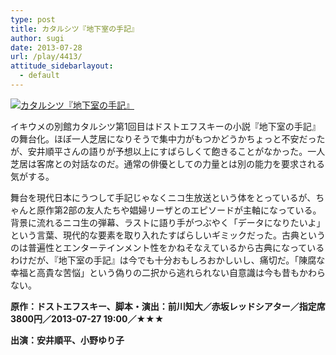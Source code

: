 ```yaml
---
type: post
title: カタルシツ『地下室の手記』
author: sugi
date: 2013-07-28
url: /play/4413/
attitude_sidebarlayout:
  - default
---
```

<a href="http://i1.wp.com/asharpminor.com/wp-content/uploads/2013/07/katarushitsuL.jpg" onclick="_gaq.push(['_trackEvent', 'outbound-article', 'http://asharpminor.com/wp-content/uploads/2013/07/katarushitsuL.jpg', '']);" ><img src="http://i1.wp.com/asharpminor.com/wp-content/uploads/2013/07/katarushitsuL.jpg?resize=212%2C300" alt="カタルシツ『地下室の手記』" class="alignleft size-medium wp-image-4414" data-recalc-dims="1" /></a>

イキウメの別館カタルシツ第1回目はドストエフスキーの小説『地下室の手記』の舞台化。ほぼ一人芝居になりそうで集中力がもつかどうかちょっと不安だったが、安井順平さんの語りが予想以上にすばらしくて飽きることがなかった。一人芝居は客席との対話なのだ。通常の俳優としての力量とは別の能力を要求される気がする。

舞台を現代日本にうつして手記じゃなくニコ生放送という体をとっているが、ちゃんと原作第2部の友人たちや娼婦リーザとのエピソードが主軸になっている。背景に流れるニコ生の弾幕、ラストに語り手がつぶやく「データになりたいよ」という言葉、現代的な要素を取り入れたすばらしいギミックだった。古典というのは普遍性とエンターテインメント性をかねそなえているから古典になっているわけだが、『地下室の手記』は今でも十分おもしろおかしいし、痛切だ。「陳腐な幸福と高貴な苦悩」という偽りの二択から逃れられない自意識は今も昔もかわらない。

**原作：ドストエフスキー、脚本・演出：前川知大／赤坂レッドシアター／指定席3800円／2013-07-27 19:00／★★★**

**出演：安井順平、小野ゆり子**
